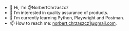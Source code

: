 - 👋 Hi, I’m @NorbertChrzaszcz
- 👀 I’m interested in quality assurance of products.
- 🌱 I’m currently learning Python, Playwright and Postman.
- 📫 How to reach me: norbert.chrzaszcz1@gmail.com.
